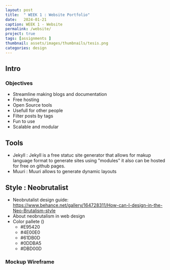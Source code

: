 ```yaml
---
layout: post
title:  " WEEK 1 : Website Portfolio"
date:   2024-01-21
caption: WEEK 1 - Website
permalink: /website/
project: true
tags: [assignments ]
thumbnail: assets/images/thumbnails/tesis.png
categories: design
---
```

## Intro 

### Objectives

- Streamline making blogs and documentation
- Free hosting
- Open Source tools
- Usefull for other people
- Filter posts by tags
- Fun to use
- Scalable and modular



## Tools

- Jekyll : Jekyll is a free statuc site generator that allows for makup language format to generate sites using "modules" it also can be hosted for free on github pages. 
- Muuri : Muuri allows to generate dynamic layouts 


## Style : Neobrutalist

- Neobrutalist design guide: https://www.behance.net/gallery/164728311/How-can-I-design-in-the-Neo-Brutalism-style
- About neobrutalism in web design
- Color pallete ()
    - #E95420
    - #4E00E0
    - #61DB0D
    - #0DDBA5
    - #DBD00D
    



### Mockup Wireframe




